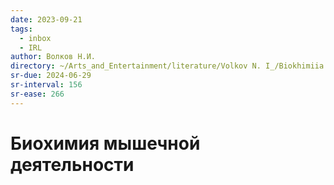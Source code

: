 ```yaml
---
date: 2023-09-21
tags:
  - inbox
  - IRL
author: Волков Н.И.
directory: ~/Arts_and_Entertainment/literature/Volkov N. I_/Biokhimiia myshiechnoi dieiatiel'nosti (1603)/
sr-due: 2024-06-29
sr-interval: 156
sr-ease: 266
---
```


# Биохимия мышечной деятельности


